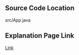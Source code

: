 ## Source Code Location

src/App.java

## Explanation Page Link

[Link](https://lunareclipse000.wordpress.com/2024/01/09/18258/)